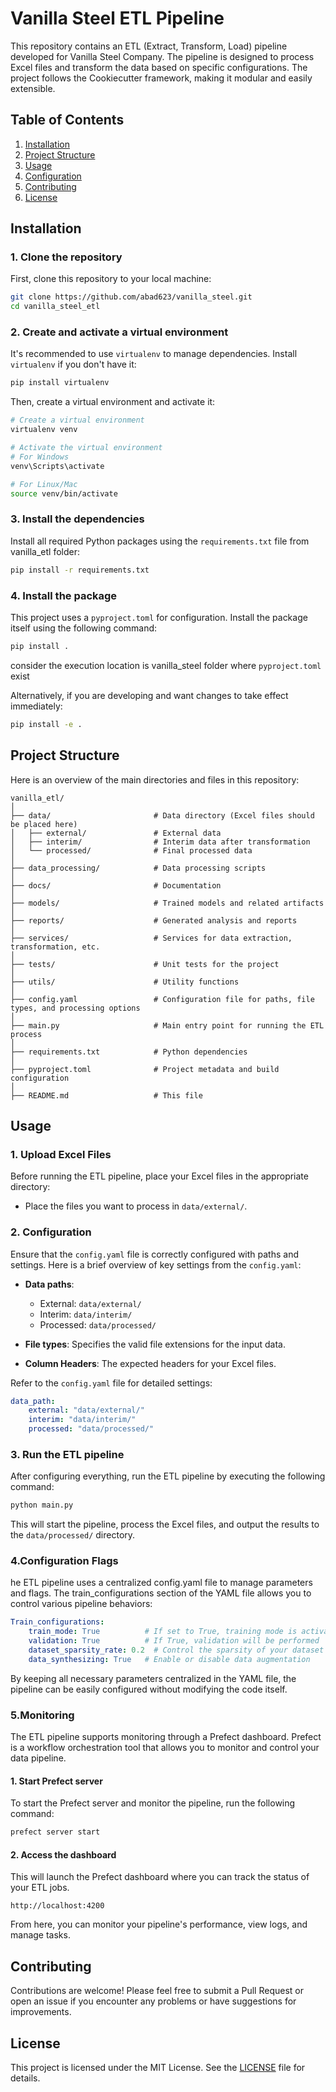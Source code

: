 
# Vanilla Steel ETL Pipeline

This repository contains an ETL (Extract, Transform, Load) pipeline developed for Vanilla Steel Company. The pipeline is designed to process Excel files and transform the data based on specific configurations. The project follows the Cookiecutter framework, making it modular and easily extensible.

## Table of Contents

1. [Installation](#installation)
2. [Project Structure](#project-structure)
3. [Usage](#usage)
4. [Configuration](#configuration)
5. [Contributing](#contributing)
6. [License](#license)

## Installation

### 1. Clone the repository

First, clone this repository to your local machine:

```bash
git clone https://github.com/abad623/vanilla_steel.git
cd vanilla_steel_etl
```

### 2. Create and activate a virtual environment

It's recommended to use `virtualenv` to manage dependencies. Install `virtualenv` if you don't have it:

```bash
pip install virtualenv
```

Then, create a virtual environment and activate it:

```bash
# Create a virtual environment
virtualenv venv

# Activate the virtual environment
# For Windows
venv\Scripts\activate

# For Linux/Mac
source venv/bin/activate
```

### 3. Install the dependencies

Install all required Python packages using the `requirements.txt` file from vanilla_etl folder:

```bash
pip install -r requirements.txt
```

### 4. Install the package

This project uses a `pyproject.toml` for configuration. Install the package itself using the following command:

```bash
pip install .
```
consider the execution location is vanilla_steel folder where `pyproject.toml` exist

Alternatively, if you are developing and want changes to take effect immediately:

```bash
pip install -e .
```

## Project Structure

Here is an overview of the main directories and files in this repository:

```plaintext
vanilla_etl/
│
├── data/                       # Data directory (Excel files should be placed here)
│   ├── external/               # External data
│   ├── interim/                # Interim data after transformation
│   └── processed/              # Final processed data
│
├── data_processing/            # Data processing scripts
│
├── docs/                       # Documentation
│
├── models/                     # Trained models and related artifacts
│
├── reports/                    # Generated analysis and reports
│
├── services/                   # Services for data extraction, transformation, etc.
│
├── tests/                      # Unit tests for the project
│
├── utils/                      # Utility functions
│
├── config.yaml                 # Configuration file for paths, file types, and processing options
│
├── main.py                     # Main entry point for running the ETL process
│
├── requirements.txt            # Python dependencies
│
├── pyproject.toml              # Project metadata and build configuration
│
├── README.md                   # This file
```

## Usage

### 1. Upload Excel Files

Before running the ETL pipeline, place your Excel files in the appropriate directory:

- Place the files you want to process in `data/external/`.

### 2. Configuration

Ensure that the `config.yaml` file is correctly configured with paths and settings. Here is a brief overview of key settings from the `config.yaml`:

- **Data paths**:
  - External: `data/external/`
  - Interim: `data/interim/`
  - Processed: `data/processed/`

- **File types**: Specifies the valid file extensions for the input data.

- **Column Headers**: The expected headers for your Excel files.

Refer to the `config.yaml` file for detailed settings:

```yaml
data_path:
    external: "data/external/"
    interim: "data/interim/"
    processed: "data/processed/"
```

### 3. Run the ETL pipeline

After configuring everything, run the ETL pipeline by executing the following command:

```bash
python main.py
```

This will start the pipeline, process the Excel files, and output the results to the `data/processed/` directory.


### 4.Configuration Flags

he ETL pipeline uses a centralized config.yaml file to manage parameters and flags. The train_configurations section of the YAML file allows you to control various pipeline behaviors:

```yaml
Train_configurations:
    train_mode: True          # If set to True, training mode is activated
    validation: True          # If True, validation will be performed
    dataset_sparsity_rate: 0.2  # Control the sparsity of your dataset
    data_synthesizing: True   # Enable or disable data augmentation
```
By keeping all necessary parameters centralized in the YAML file, the pipeline can be easily configured without modifying the code itself.


### 5.Monitoring

The ETL pipeline supports monitoring through a Prefect dashboard. Prefect is a workflow orchestration tool that allows you to monitor and control your data pipeline.

#### 1. Start Prefect server

To start the Prefect server and monitor the pipeline, run the following command:

```bash
prefect server start
```
#### 2. Access the dashboard

This will launch the Prefect dashboard where you can track the status of your ETL jobs.

```plaintext
http://localhost:4200
```
From here, you can monitor your pipeline's performance, view logs, and manage tasks.


## Contributing

Contributions are welcome! Please feel free to submit a Pull Request or open an issue if you encounter any problems or have suggestions for improvements.

## License

This project is licensed under the MIT License. See the [LICENSE](LICENSE) file for details.

